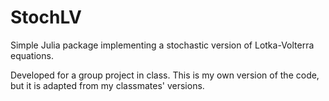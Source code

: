 # StochLV
Simple Julia package implementing a stochastic version of Lotka-Volterra equations.

Developed for a group project in class. This is my own version of the code, but it is adapted from my classmates' versions.
